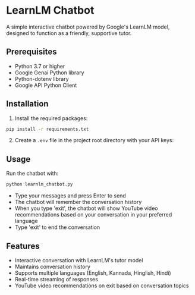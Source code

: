 # LearnLM Chatbot

A simple interactive chatbot powered by Google's LearnLM model, designed to function as a friendly, supportive tutor.

## Prerequisites

- Python 3.7 or higher
- Google Genai Python library
- Python-dotenv library
- Google API Python Client

## Installation

1. Install the required packages:

```bash
pip install -r requirements.txt
```

2. Create a `.env` file in the project root directory with your API keys:


## Usage

Run the chatbot with:

```bash
python learnlm_chatbot.py
```

- Type your messages and press Enter to send
- The chatbot will remember the conversation history
- When you type 'exit', the chatbot will show YouTube video recommendations based on your conversation in your preferred language
- Type 'exit' to end the conversation

## Features

- Interactive conversation with LearnLM's tutor model
- Maintains conversation history
- Supports multiple languages (English, Kannada, Hinglish, Hindi)
- Real-time streaming of responses
- YouTube video recommendations on exit based on conversation topics